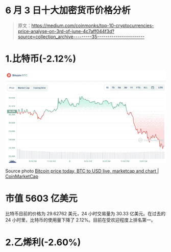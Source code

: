 # 6 月 3 日十大加密货币价格分析

> 原文：<https://medium.com/coinmonks/top-10-cryptocurrencies-price-analyse-on-3rd-of-june-4c7aff044f3d?source=collection_archive---------35----------------------->

# 1.比特币(-2.12%)

![](img/78d837363ab6199548b0ed50f4da2d1b.png)

Source photo [Bitcoin price today, BTC to USD live, marketcap and chart | CoinMarketCap](https://coinmarketcap.com/currencies/bitcoin/)

# 市值 5603 亿美元

比特币目前的价格为 29.62762 美元，24 小时交易量为 30.33 亿美元。在过去的 24 小时里，比特币的使用量下降了 2.12%。目前在受欢迎程度上排名第一。

# 2.乙烯利(-2.60%)